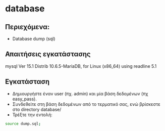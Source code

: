 # database

## Περιεχόμενα:
- Database dump (sql)

## Απαιτήσεις εγκατάστασης
mysql  Ver 15.1 Distrib 10.6.5-MariaDB, for Linux (x86_64) using readline 5.1

## Εγκατάσταση
- Δημιουργήστε έναν user (πχ. admin) και μία βάση δεδομένων (πχ easy_pass).
- Συνδεθείτε στη βάση δεδομένων από το τερματικό σας, ενώ βρίσκεστε στο directory database/
- Τρέξτε την εντολή:
```sh
source dump.sql;
```

